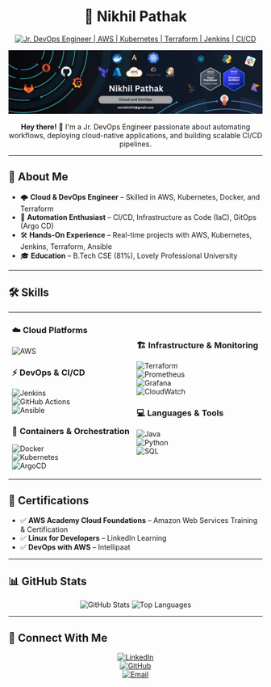 # <div align="center">🚀 **Nikhil Pathak**</div>

<div align="center">
  
[![Jr. DevOps Engineer | AWS | Kubernetes | Terraform | Jenkins | CI/CD](https://img.shields.io/badge/Jr.DevOps_Engineer_%7C_AWS_%7C_Kubernetes_%7C_Terraform_%7C_Jenkins_%7C_CI/CD-0A0A0A?style=for-the-badge&logo=devops&logoColor=white)](https://github.com/dev-nikkhil)

<img src="https://github.com/dev-nikkhil/Banner-Linkedin/blob/main/WhatsApp%20Image%202025-08-17%20at%2017.15.49.jpeg" alt="aboutme" width="800px">

</div>

<div align="center">
  <p><strong>Hey there!</strong> 
    👋 I'm a Jr. DevOps Engineer passionate about automating workflows, deploying cloud-native applications, and building scalable CI/CD pipelines.</p>
</div>

---

## 💫 About Me  

- 🌩️ **Cloud & DevOps Engineer** – Skilled in AWS, Kubernetes, Docker, and Terraform  
- 🤖 **Automation Enthusiast** – CI/CD, Infrastructure as Code (IaC), GitOps (Argo CD)  
- 🛠️ **Hands-On Experience** – Real-time projects with AWS, Kubernetes, Jenkins, Terraform, Ansible  
- 🎓 **Education** – B.Tech CSE (81%), Lovely Professional University  

---

## 🛠️ Skills  

<table>
  <tr>
    <td>

### ☁️ Cloud Platforms  
![AWS](https://img.shields.io/badge/AWS-%23FF9900.svg?style=for-the-badge&logo=amazon-aws&logoColor=white)  

### ⚡ DevOps & CI/CD  
![Jenkins](https://img.shields.io/badge/Jenkins-D24939?style=for-the-badge&logo=jenkins&logoColor=white)  
![GitHub Actions](https://img.shields.io/badge/GitHub_Actions-2088FF?style=for-the-badge&logo=githubactions&logoColor=white)  
![Ansible](https://img.shields.io/badge/Ansible-EE0000?style=for-the-badge&logo=ansible&logoColor=white)  

### 🐳 Containers & Orchestration  
![Docker](https://img.shields.io/badge/Docker-2496ED?style=for-the-badge&logo=docker&logoColor=white)  
![Kubernetes](https://img.shields.io/badge/Kubernetes-326CE5?style=for-the-badge&logo=kubernetes&logoColor=white)  
![ArgoCD](https://img.shields.io/badge/ArgoCD-FE6A16?style=for-the-badge&logo=argo&logoColor=white)  

   </td>
   <td>

### 🏗️ Infrastructure & Monitoring  
![Terraform](https://img.shields.io/badge/Terraform-623CE4?style=for-the-badge&logo=terraform&logoColor=white)  
![Prometheus](https://img.shields.io/badge/Prometheus-E6522C?style=for-the-badge&logo=prometheus&logoColor=white)  
![Grafana](https://img.shields.io/badge/Grafana-F46800?style=for-the-badge&logo=grafana&logoColor=white)  
![CloudWatch](https://img.shields.io/badge/AWS_CloudWatch-FF4F8B?style=for-the-badge&logo=amazonaws&logoColor=white)  

### 💻 Languages & Tools  
![Java](https://img.shields.io/badge/Java-007396?style=for-the-badge&logo=openjdk&logoColor=white)  
![Python](https://img.shields.io/badge/Python-3776AB?style=for-the-badge&logo=python&logoColor=white)  
![SQL](https://img.shields.io/badge/SQL-003B57?style=for-the-badge&logo=postgresql&logoColor=white)  

   </td>
  </tr>
</table>

## 📜 Certifications  

- ✅ **AWS Academy Cloud Foundations** – Amazon Web Services Training & Certification  
- ✅ **Linux for Developers** – LinkedIn Learning  
- ✅ **DevOps with AWS** – Intellipaat  

---

## 📊 GitHub Stats  

<div align="center">
  <img src="https://github-readme-stats.vercel.app/api?username=dev-nikkhil&show_icons=true&include_all_commits=true&theme=tokyonight&hide_border=true" alt="GitHub Stats" height="180px"/>
  <img src="https://github-readme-stats.vercel.app/api/top-langs/?username=dev-nikkhil&layout=compact&theme=tokyonight&hide_border=true" alt="Top Languages" height="180px"/>
</div>

---

## 🤝 Connect With Me  

<div align="center">

[![LinkedIn](https://img.shields.io/badge/LinkedIn-Nikhil_Pathak-%230077B5.svg?style=for-the-badge&logo=linkedin&logoColor=white)](https://linkedin.com/in/nikhilpathak)  
[![GitHub](https://img.shields.io/badge/GitHub-dev--nikkhil-181717?style=for-the-badge&logo=github&logoColor=white)](https://github.com/dev-nikkhil)  
[![Email](https://img.shields.io/badge/Email-mnnikhil03%40gmail.com-D14836?style=for-the-badge&logo=gmail&logoColor=white)](mailto:mnnikhil03@gmail.com)  

</div>
